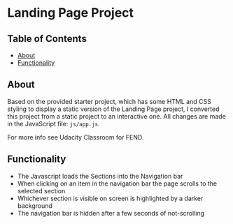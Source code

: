 # Landing Page Project

## Table of Contents

* [About](#About)
* [Functionality](#Functionality)

## About

Based on the provided starter project, which has some HTML and CSS styling to display a static version of the Landing Page project, I converted this project from a static project to an interactive one. All changes are made in the JavaScript file: `js/app.js`.

For more info see Udacity Classroom for FEND.

## Functionality

* The Javascript loads the Sections into the Navigation bar
* When clicking on an item in the navigation bar the page scrolls to the selected section
* Whichever section is visible on screen is highlighted by a darker background
* The navigation bar is hidden after a few seconds of not-scrolling
